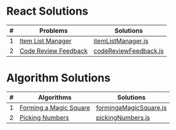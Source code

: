 # React Solutions

| #   | Problems                                                                                                     | Solutions                                                                                                    |
| --- | ------------------------------------------------------------------------------------------------------------ | ------------------------------------------------------------------------------------------------------------ |
| 1   | [Item List Manager](https://www.hackerrank.com/challenges/item-list-manager/problem?isFullScreen=true)       | [itemListManager.js](https://github.com/isinnur/solve-react/blob/main/solutions/item-list-manager.js)        |
| 2   | [Code Review Feedback](https://www.hackerrank.com/challenges/code-review-feedback/problem?isFullScreen=true) | [codeReviewFeedback.js](https://github.com/isinnur/react-problems/blob/main/solutions/codeReviewFeedback.js) |

# Algorithm Solutions

| #   | Algorithms                                                                                                     | Solutions                                                                                                 |
| --- | -------------------------------------------------------------------------------------------------------------- | --------------------------------------------------------------------------------------------------------- |
| 1   | [Forming a Magic Square](https://www.hackerrank.com/challenges/magic-square-forming/problem?isFullScreen=true) | [formingaMagicSquare.js](https://github.com/isinnur/solve-react/blob/main/solutions/item-list-manager.js) |
| 2   | [Picking Numbers](https://www.hackerrank.com/challenges/picking-numbers/problem?isFullScreen=true)             | [pickingNumbers.js](https://github.com/isinnur/react-problems/blob/main/solutions/codeReviewFeedback.js)  |
